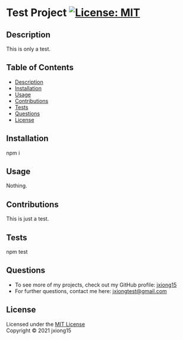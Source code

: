 # Test Project [![License: MIT](https://img.shields.io/badge/License-MIT-yellow.svg)](https://opensource.org/licenses/MIT)

  ## Description
  This is only a test.

  ## Table of Contents
  * [Description](#description)
  * [Installation](#installation)
  * [Usage](#usage)
  * [Contributions](#contributions)
  * [Tests](#tests)
  * [Questions](#questions)
  * [License](#license)
  
  ## Installation
  npm i

  ## Usage
  Nothing.

  ## Contributions
  This is just a test.

  ## Tests
  npm test

  ## Questions
  * To see more of my projects, check out my GitHub profile: [jxiong15](https://github.com/jxiong15)
  * For further questions, contact me here: jxiongtest@gmail.com
  
  ## License
  Licensed under the [MIT License](LICENSE)
  <br> Copyright ©️ 2021  jxiong15